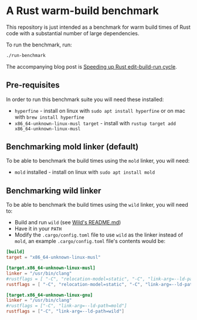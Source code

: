 # A Rust warm-build benchmark

This repository is just intended as a benchmark for warm build times of Rust code with a substantial
number of large dependencies.

To run the benchmark, run:

```sh
./run-benchmark
```

The accompanying blog post is [Speeding up Rust edit-build-run cycle](https://davidlattimore.github.io/working-on-rust-iteration-time.html).

## Pre-requisites

In order to run this benchmark suite you will need these installed:

* `hyperfine` - install on linux with `sudo apt install hyperfine` or on mac with `brew install hyperfine`
* `x86_64-unknown-linux-musl target` - install with `rustup target add x86_64-unknown-linux-musl`

## Benchmarking mold linker (default)
To be able to benchmark the build times using the `mold` linker, you will need:
* `mold` installed - install on linux with `sudo apt install mold`

## Benchmarking wild linker
To be able to benchmark the build times using the `wild` linker, you will need to:
* Build and run `wild` (see [Wild's README.md](https://github.com/davidlattimore/wild))
* Have it in your `PATH`
* Modify the `.cargo/config.toml` file to use `wild` as the linker instead of `mold`,
an example `.cargo/config.toml` file's contents would be:
```toml
[build]
target = "x86_64-unknown-linux-musl"

[target.x86_64-unknown-linux-musl]
linker = "/usr/bin/clang"
#rustflags = [ "-C", "relocation-model=static", "-C", "link-arg=--ld-path=mold" ]
rustflags = [ "-C", "relocation-model=static", "-C", "link-arg=--ld-path=wild" ]

[target.x86_64-unknown-linux-gnu]
linker = "/usr/bin/clang"
#rustflags = ["-C", "link-arg=--ld-path=mold"]
rustflags = ["-C", "link-arg=--ld-path=wild"]
```
